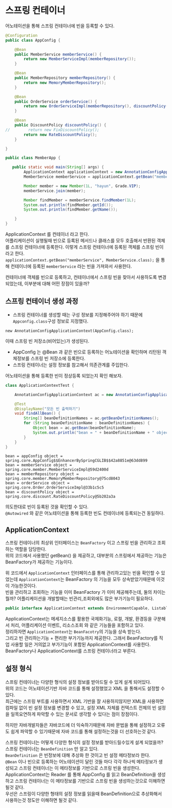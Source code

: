 # 스프링 컨테이너
어노테이션을 통해 스프링 컨테이너에 빈을 등록할 수 있다.  
```java
@Configuration
public class AppConfig {

    @Bean
    public MemberService memberService() {
        return new MemberServiceImpl(memberRepository());
    }

    @Bean
    public MemberRepository memberRepository() {
        return new MemoryMemberRepository();
    }

    @Bean
    public OrderService orderService() {
        return new OrderServiceImpl(memberRepository(), discountPolicy());
    }

    @Bean
    public DiscountPolicy discountPolicy() {
//        return new FixDiscountPolicy();
        return new RateDiscountPolicy();
    }

}
```
```java
public class MemberApp {

   public static void main(String[] args) {
        ApplicationContext applicationContext = new AnnotationConfigApplicationContext(AppConfig.class);
        MemberService memberService = applicationContext.getBean("memberService", MemberService.class);

        Member member = new Member(1L, "hayun", Grade.VIP);
        memberService.join(member);

        Member findMember = memberService.findMember(1L);
        System.out.println(findMember.getId());
        System.out.println(findMember.getName());

    }
}

```
ApplicationContext 를 컨테이너 라고 한다.  
어플리케이션이 실행될때 빈으로 등록된 메서드나 클래스를 모두 호출해서 반환된 객체를 스프링 컨테이너에 등록한다. 이렇게 스프링 컨테이너에 등록된 객체를 스프링 빈이라고 한다.  
```applicationContext.getBean("memberService", MemberService.class);``` 을 통해 컨테이너에 등록된 `memberService` 라는 빈을 가져와서 사용한다.  

컨테이너에 객체를 빈으로 등록하고, 컨테이너에서 스프링 빈을 찾아서 사용하도록 변경되었는데, 이부분에 대해 어떤 장점이 있을까?

## 스프링 컨테이너 생성 과정
-  스프링 컨테이너를 생성할 때는 구성 정보를 지정해주어야 하기 때문에 `Appconfig.class`구성 정보로 지정했다.  
```
new AnnotationConfigApplicationContext(AppConfig.class);
```
이때 스프링 빈 저장소(비어있는)가 생성된다.  

- AppConfig 는 @Bean 과 같은 빈으로 등록하는 어노테이션을 확인하며 리턴된 객체정보를 스프링 빈 저장소에 등록한다.  
- 스프링 컨테이너는 설정 정보를 참고해서 의존관계를 주입한다.  

어노테이션을 통해 등록한 빈이 정상등록 되었는지 확인 해보자.  
```java
class ApplicationContextTest {

    AnnotationConfigApplicationContext ac = new AnnotationConfigApplicationContext(AppConfig.class);

    @Test
    @DisplayName("모든 빈 출력하기")
    void findAllBean() {
        String[] beanDefinitionNames = ac.getBeanDefinitionNames();
        for (String beanDefinitionName : beanDefinitionNames) {
            Object bean = ac.getBean(beanDefinitionName);
            System.out.println("bean = " + beanDefinitionName + " object = " + bean);
        }
    }
}
```
```
bean = appConfig object = spring.core.AppConfig$$EnhancerBySpringCGLIB$$42a8851e@63dd899
bean = memberService object = spring.core.member.MemberServiceImpl@59d2400d
bean = memberRepository object = spring.core.member.MemoryMemberRepository@75cd8043
bean = orderService object = spring.core.Order.OrderServiceImpl@33b1c5c5
bean = discountPolicy object = spring.core.discount.RateDiscountPolicy@5b202a3a
```
의도한대로 빈이 등록된 것을 확인할 수 있다.  
`@Autowired` 와 같은 어노테이션을 통해 등록한 빈도 컨테이너에 등록되는건 동일하다.  

## ApplicationContext
스프링 컨테이너의 최상위 인터페이스는 `BeanFactory` 이고 스프링 빈을 관리하고 조회하는 역할을 담당한다.  
위의 코드에서 사용했던 getBean() 을 제공하고, 대부분의 스프링에서 제공하는 기능은 BeanFactory가 제공하는 기능이다.  

위 코드에서 `ApplicationContext` 인터페이스를 통해 관리하고있는 빈을 확인할 수 있었는데 `ApplicationContext`는 BeanFactory 의 기능을 모두 상속받았기때문에 이것이 가능한것이다.  
빈을 관리하고 조회하는 기능을 이미 BeanFactory 가 이미 제공해주는데, 둘의 차이는 뭘까? 어플리케이션을 개발할때는 빈관리,조회외에도 많은 부가기능이 필요하다.  

```java
public interface ApplicationContext extends EnvironmentCapable, ListableBeanFactory, HierarchicalBeanFactory, MessageSource, ApplicationEventPublisher, ResourcePatternResolver { ...}
```
ApplicationContext는 메세지소스를 활용한 국제화기능, 로컬, 개발, 환경등을 구분해서 처리, 어플리케이션 이벤트, 리소스조회 와 같은 기능들을 포함하고 있다.  
정리하자면 `ApplicationContext`는 `BeanFacotry`의 기능을 상속 받는다.  
그리고 빈 관리하는기능 + 편리한 부가기능까지 제공한다. 그래서 BeanFactory를 직업 사용할 일은 거의없고 부가기능이 포함된 ApplicationContext를 사용한다.  
BeanFactory나 ApplicationContext를 스프링 컨테이너라고 부른다.  

## 설정 형식
스프링 컨테이너는 다양한 형식의 설정 정보를 받아드릴 수 있게 설계 되어있다.  
위의 코드는 어노테이션기반 자바 코드를 통해 설정했었고 XML 을 통해서도 설정할 수 있다.  
최근에는 스프링 부트를 사용하면서 XML 기반을 잘 사용하지않지만 XML을 사용하면 컴파일 없이 빈 설정 정보를 변경할 수 있고, 설정 XML 자체를 컨텍스트 전체의 빈 설정을 일목요연하게 파악할 수 있는 문서로 생각할 수 있다는 점이 장점이다.  

하지만 자바개발자들은 자바코드에 더 익숙하기때문에 자바 문법을 통해 설정하고 오류도 쉽게 파악할 수 있기때문에 자바 코드를 통해 설정하는것을 더 선호하는것 같다.  

스프링 컨테이너는 어떻게 다양한 형식의 설정 정보를 받아드릴수있게 설계 되었을까?  
스프링 컨테이너는 `BeanDefinition` 만 알고 있다.  
`BeanDefinition` 은 빈정보에 대해 추상화 한 것이고 빈 설정 메타정보라 한다.  
`@Bean` 이나 빈으로 등록하는 어노테이션이 달린 것들 마다 각각 하나씩 메타정보가 생성되고 스프링 컨테이너는 이 메타정보를 기반으로 스프링 빈을 생성한다.  
ApplicationContext는 Reader 를 통해 AppConfig 를 읽고 BeanDefinition을 생성하고 스프링 컨테이너는 이 메타정보를 기반으로 스프링 빈을 생성하는것으로 이해하면 될것 같다.  
우선은 스프링이 다양한 형태의 설정 정보를 읽을때 BeanDefinition으로 추상화해서 사용하는것 정도만 이해하면 될것 같다.  